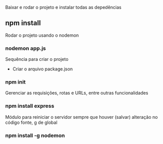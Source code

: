 Baixar e rodar o projeto e instalar todas as depedências
## npm install

Rodar o projeto usando o nodemon
### nodemon app.js

Sequência para criar o projeto
- Criar o arquivo package.json
### npm init

Gerenciar as requisições, rotas e URLs, entre outras funcionalidades
### npm install express

Módulo para reiniciar o servidor sempre que houver (salvar) alteração no código fonte, g de global
### npm install -g nodemon